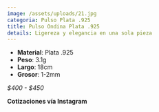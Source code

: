 ```yaml
---
image: /assets/uploads/21.jpg
categoria: Pulso Plata .925
title: Pulso Ondina Plata .925
details: Ligereza y elegancia en una sola pieza
---
```

* **Material**: Plata .925
* **Peso**: 3.1g
* **Largo**: 18cm
* **G﻿rosor**: 1-2mm

*$﻿400 - $450*

**C﻿otizaciones vía Instagram**